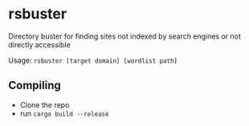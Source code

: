 # rsbuster
Directory buster for finding sites not indexed by search engines or not directly accessible

Usage: `rsbuster [target domain] [wordlist path]`

## Compiling
- Clone the repo
- run `cargo build --release`
